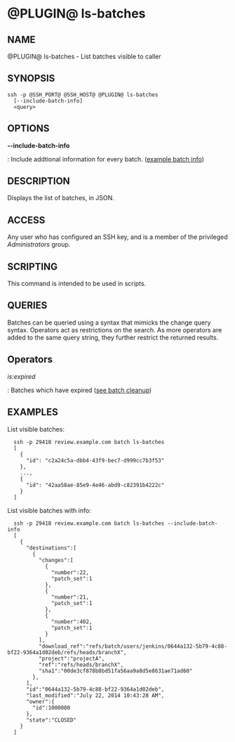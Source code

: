 @PLUGIN@ ls-batches
=====================

NAME
----
@PLUGIN@ ls-batches - List batches visible to caller

SYNOPSIS
--------
```
ssh -p @SSH_PORT@ @SSH_HOST@ @PLUGIN@ ls-batches
  [--include-batch-info]
  <query>
```

OPTIONS
-----------
**\-\-include-batch-info**

: Include addtional information for every batch. ([example batch info](about.md#batchexample))

DESCRIPTION
-----------
Displays the list of batches, in JSON.

ACCESS
------
Any user who has configured an SSH key, and is a member
of the privileged *Administrators* group.

SCRIPTING
---------
This command is intended to be used in scripts.

QUERIES
-------
Batches can be queried using a syntax that mimicks the change
query syntax.  Operators act as restrictions on the search.  As
more operators are added to the same query string, they further
restrict the returned results.

Operators
---------
<a name="is:expired"></a>
*is:expired*

: Batches which have expired ([see batch cleanup](about.md#cleanup))


EXAMPLES
--------
List visible batches:

```
  ssh -p 29418 review.example.com batch ls-batches
  [
    {
      "id": "c2a24c5a-dbb4-43f9-bec7-d999cc7b3f53"
    },
    ...,
    {
      "id": "42aa58ae-85e9-4e46-abd9-c82391b4222c"
    }
  ]
```

List visible batches with info:
```
  ssh -p 29418 review.example.com batch ls-batches --include-batch-info
  [
    {
      "destinations":[
        {
          "changes":[
            {
              "number":22,
              "patch_set":1
            },
            {
              "number":21,
              "patch_set":1
            },
            {
              "number":402,
              "patch_set":1
            }
          ],
          "download_ref":"refs/batch/users/jenkins/0644a132-5b79-4c88-bf22-9364a1d02deb/refs/heads/branchX",
          "project":"projectA",
          "ref":"refs/heads/branchX",
          "sha1":"00de3cf878b8bd51fa56aa9a8d5e8631ae71ad60"
        },
      ],
      "id":"0644a132-5b79-4c88-bf22-9364a1d02deb",
      "last_modified":"July 22, 2014 10:43:28 AM",
      "owner":{
        "id":1000000
      },
      "state":"CLOSED"
    }
  ]
```
